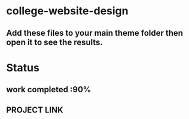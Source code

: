 # college-website-design
## Add these files to your main theme folder then open it to see the results.
# Status
## work completed :90%
## PROJECT LINK


